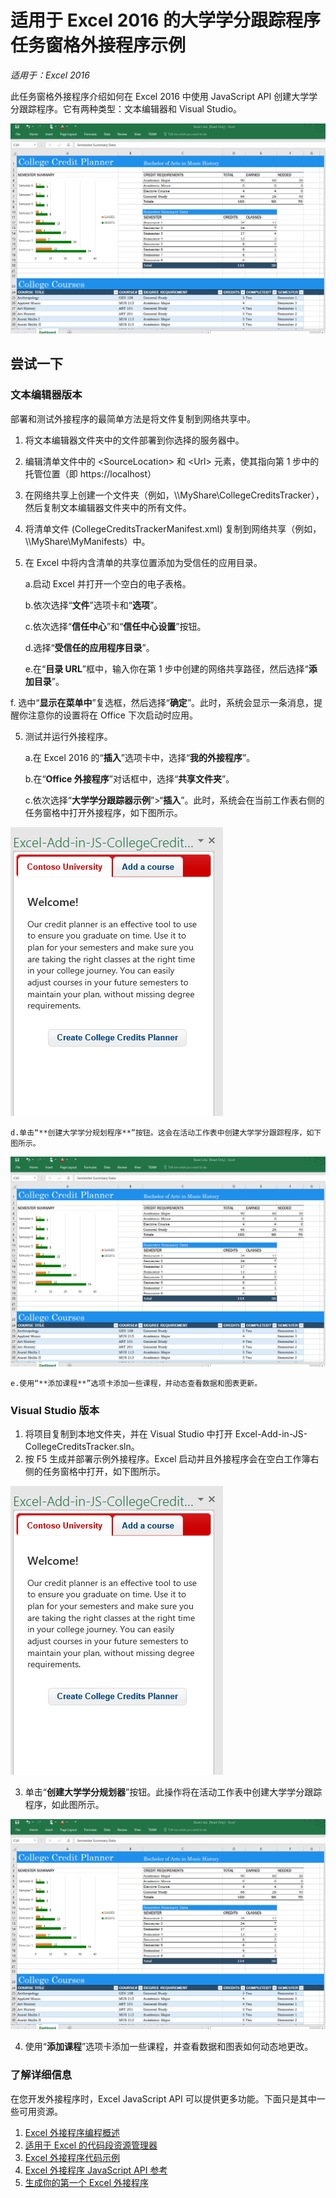 # <a name="college-credits-tracker-task-pane-add-in-sample-for-excel-2016"></a>适用于 Excel 2016 的大学学分跟踪程序任务窗格外接程序示例

_适用于：Excel 2016_

此任务窗格外接程序介绍如何在 Excel 2016 中使用 JavaScript API 创建大学学分跟踪程序。它有两种类型：文本编辑器和 Visual Studio。

![大学学分跟踪程序示例](../Images/CollegeCreditsTracker_tracker.PNG)

## <a name="try-it-out"></a>尝试一下
### <a name="text-editor-version"></a>文本编辑器版本

部署和测试外接程序的最简单方法是将文件复制到网络共享中。

1.  将文本编辑器文件夹中的文件部署到你选择的服务器中。
2.  编辑清单文件中的 \<SourceLocation\> 和 \<Url\> 元素，使其指向第 1 步中的托管位置（即 https://localhost）
2.  在网络共享上创建一个文件夹（例如，\\\MyShare\CollegeCreditsTracker），然后复制文本编辑器文件夹中的所有文件。
3.  将清单文件 (CollegeCreditsTrackerManifest.xml) 复制到网络共享（例如，\\\MyShare\MyManifests）中。
4.  在 Excel 中将内含清单的共享位置添加为受信任的应用目录。

    a.启动 Excel 并打开一个空白的电子表格。

    b.依次选择“**文件**”选项卡和“**选项**”。

    c.依次选择“**信任中心**”和“**信任中心设置**”按钮。

    d.选择“**受信任的应用程序目录**”。

    e.在“**目录 URL**”框中，输入你在第 1 步中创建的网络共享路径，然后选择“**添加目录**”。

   f.  选中“**显示在菜单中**”复选框，然后选择“**确定**”。此时，系统会显示一条消息，提醒你注意你的设置将在 Office 下次启动时应用。

5.  测试并运行外接程序。

    a.在 Excel 2016 的“**插入**”选项卡中，选择“**我的外接程序**”。

    b.在“**Office 外接程序**”对话框中，选择“**共享文件夹**”。

    c.依次选择“**大学学分跟踪器示例**”>“**插入**”。此时，系统会在当前工作表右侧的任务窗格中打开外接程序，如下图所示。

   ![大学学分跟踪程序示例](../Images/CollegeCreditsTracker_taskpane.PNG)

    d.单击“**创建大学学分规划程序**”按钮。这会在活动工作表中创建大学学分跟踪程序，如下图所示。

  ![大学学分跟踪程序示例](../Images/CollegeCreditsTracker_tracker.PNG)

    e.使用“**添加课程**”选项卡添加一些课程，并动态查看数据和图表更新。

### <a name="visual-studio-version"></a>Visual Studio 版本
1.  将项目复制到本地文件夹，并在 Visual Studio 中打开 Excel-Add-in-JS-CollegeCreditsTracker.sln。
2.  按 F5 生成并部署示例外接程序。Excel 启动并且外接程序会在空白工作簿右侧的任务窗格中打开，如下图所示。

  ![大学学分跟踪程序示例](../Images/CollegeCreditsTracker_taskpane.PNG)

3.  单击“**创建大学学分规划器**”按钮。此操作将在活动工作表中创建大学学分跟踪程序，如此图所示。

  ![大学学分跟踪程序示例](../Images/CollegeCreditsTracker_tracker.PNG)

4. 使用“**添加课程**”选项卡添加一些课程，并查看数据和图表如何动态地更改。


### <a name="learn-more"></a>了解详细信息

在您开发外接程序时，Excel JavaScript API 可以提供更多功能。下面只是其中一些可用资源。

1.  [Excel 外接程序编程概述](https://github.com/OfficeDev/office-js-docs/blob/master/excel/excel-add-ins-programming-overview.md)
2.  [适用于 Excel 的代码段资源管理器](http://officesnippetexplorer.azurewebsites.net/#/snippets/excel)
3.  [Excel 外接程序代码示例](https://github.com/OfficeDev/office-js-docs/blob/master/excel/excel-add-ins-code-samples.md)
4.  [Excel 外接程序 JavaScript API 参考](https://github.com/OfficeDev/office-js-docs/blob/master/excel/excel-add-ins-javascript-reference.md)
5.  [生成你的第一个 Excel 外接程序](https://github.com/OfficeDev/office-js-docs/blob/master/excel/build-your-first-excel-add-in.md)